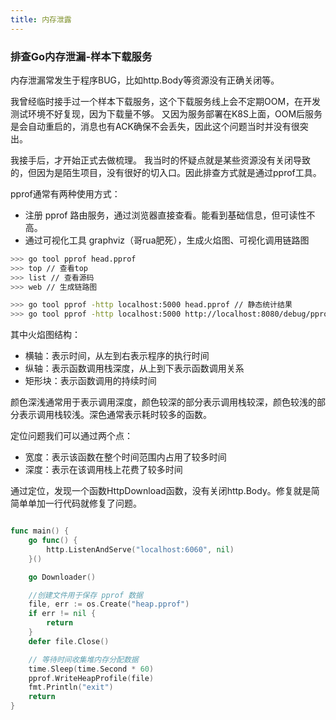 ```yaml
---
title: 内存泄露
---
```


### 排查Go内存泄漏-样本下载服务

内存泄漏常发生于程序BUG，比如http.Body等资源没有正确关闭等。

我曾经临时接手过一个样本下载服务，这个下载服务线上会不定期OOM，在开发测试环境不好复现，因为下载量不够。
又因为服务部署在K8S上面，OOM后服务是会自动重启的，消息也有ACK确保不会丢失，因此这个问题当时并没有很突出。

我接手后，才开始正式去做梳理。
我当时的怀疑点就是某些资源没有关闭导致的，但因为是陌生项目，没有很好的切入口。因此排查方式就是通过pprof工具。

pprof通常有两种使用方式：
- 注册 pprof 路由服务，通过浏览器直接查看。能看到基础信息，但可读性不高。
- 通过可视化工具 graphviz（哥rua肥死），生成火焰图、可视化调用链路图

```bash title="命名行查看"
>>> go tool pprof head.pprof
>>> top // 查看top
>>> list // 查看源码
>>> web // 生成链路图
```

```bash title="在线查看"
>>> go tool pprof -http localhost:5000 head.pprof // 静态统计结果
>>> go tool pprof -http localhost:5000 http://localhost:8080/debug/pprof/profile // 实时
```

其中火焰图结构：
- 横轴：表示时间，从左到右表示程序的执行时间
- 纵轴：表示函数调用栈深度，从上到下表示函数调用关系
- 矩形块：表示函数调用的持续时间

颜色深浅通常用于表示调用深度，颜色较深的部分表示调用栈较深，颜色较浅的部分表示调用栈较浅。深色通常表示耗时较多的函数。

定位问题我们可以通过两个点：
- 宽度：表示该函数在整个时间范围内占用了较多时间
- 深度：表示在该调用栈上花费了较多时间

通过定位，发现一个函数HttpDownload函数，没有关闭http.Body。修复就是简简单单加一行代码就修复了问题。

```go

func main() {
	go func() {
		http.ListenAndServe("localhost:6060", nil)
	}()

	go Downloader()

	//创建文件用于保存 pprof 数据
	file, err := os.Create("heap.pprof")
	if err != nil {
		return
	}
	defer file.Close()

	// 等待时间收集堆内存分配数据
	time.Sleep(time.Second * 60)
	pprof.WriteHeapProfile(file)
	fmt.Println("exit")
	return
}
```
